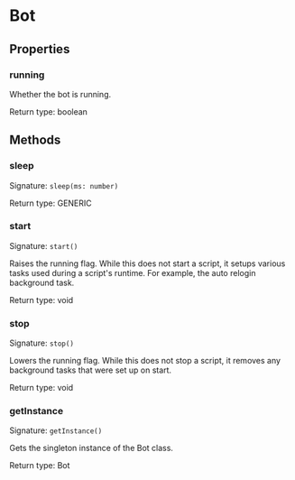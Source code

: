 # Bot



## Properties

### running
<p>Whether the bot is running.</p>


Return type: boolean

## Methods

### sleep
Signature: `sleep(ms: number)`



Return type: GENERIC

### start
Signature: `start()`

Raises the running flag. While this does not start a script, it setups various tasks used during a script's runtime. For example, the auto relogin background task.


Return type: void

### stop
Signature: `stop()`

Lowers the running flag. While this does not stop a script, it removes any background tasks that were set up on start.


Return type: void

### getInstance
Signature: `getInstance()`

Gets the singleton instance of the Bot class.


Return type: Bot